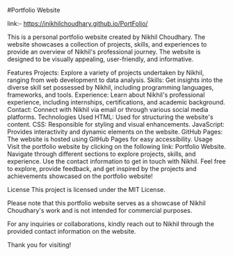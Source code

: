 #Portfolio Website

link:- https://inikhilchoudhary.github.io/PortFolio/


This is a personal portfolio website created by Nikhil Choudhary. The website showcases a collection of projects, skills, and experiences to provide an overview of Nikhil's professional journey. The website is designed to be visually appealing, user-friendly, and informative.

Features
Projects: Explore a variety of projects undertaken by Nikhil, ranging from web development to data analysis.
Skills: Get insights into the diverse skill set possessed by Nikhil, including programming languages, frameworks, and tools.
Experience: Learn about Nikhil's professional experience, including internships, certifications, and academic background.
Contact: Connect with Nikhil via email or through various social media platforms.
Technologies Used
HTML: Used for structuring the website's content.
CSS: Responsible for styling and visual enhancements.
JavaScript: Provides interactivity and dynamic elements on the website.
GitHub Pages: The website is hosted using GitHub Pages for easy accessibility.
Usage
Visit the portfolio website by clicking on the following link: Portfolio Website.
Navigate through different sections to explore projects, skills, and experience.
Use the contact information to get in touch with Nikhil.
Feel free to explore, provide feedback, and get inspired by the projects and achievements showcased on the portfolio website!

License
This project is licensed under the MIT License.

Please note that this portfolio website serves as a showcase of Nikhil Choudhary's work and is not intended for commercial purposes.

For any inquiries or collaborations, kindly reach out to Nikhil through the provided contact information on the website.

Thank you for visiting!
